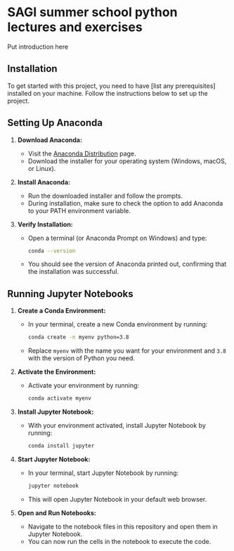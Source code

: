 # SAGI summer school python lectures and exercises
Put introduction here 

## Installation

To get started with this project, you need to have [list any prerequisites] installed on your machine. Follow the instructions below to set up the project.

## Setting Up Anaconda

1. **Download Anaconda:**
   - Visit the [Anaconda Distribution](https://www.anaconda.com/products/distribution) page.
   - Download the installer for your operating system (Windows, macOS, or Linux).

2. **Install Anaconda:**
   - Run the downloaded installer and follow the prompts.
   - During installation, make sure to check the option to add Anaconda to your PATH environment variable.

3. **Verify Installation:**
   - Open a terminal (or Anaconda Prompt on Windows) and type:
     ```sh
     conda --version
     ```
   - You should see the version of Anaconda printed out, confirming that the installation was successful.

## Running Jupyter Notebooks

1. **Create a Conda Environment:**
   - In your terminal, create a new Conda environment by running:
     ```sh
     conda create -n myenv python=3.8
     ```
   - Replace `myenv` with the name you want for your environment and `3.8` with the version of Python you need.

2. **Activate the Environment:**
   - Activate your environment by running:
     ```sh
     conda activate myenv
     ```

3. **Install Jupyter Notebook:**
   - With your environment activated, install Jupyter Notebook by running:
     ```sh
     conda install jupyter
     ```

4. **Start Jupyter Notebook:**
   - In your terminal, start Jupyter Notebook by running:
     ```sh
     jupyter notebook
     ```
   - This will open Jupyter Notebook in your default web browser.

5. **Open and Run Notebooks:**
   - Navigate to the notebook files in this repository and open them in Jupyter Notebook.
   - You can now run the cells in the notebook to execute the code.
